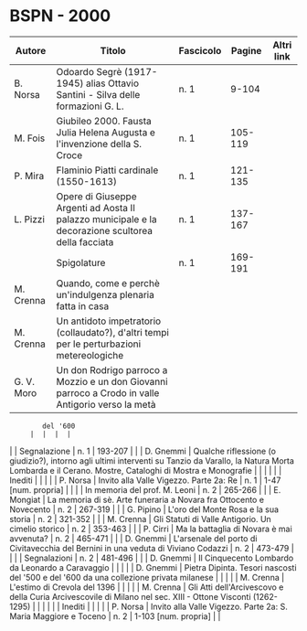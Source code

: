 # BSPN - 2000

| Autore     | Titolo                                                                                             | Fascicolo | Pagine  | Altri link |
|------------|----------------------------------------------------------------------------------------------------|-----------|---------|------------|
| B. Norsa   | Odoardo Segrè (1917-1945) alias Ottavio Santini - Silva delle formazioni G. L.                     | n. 1      | 9-104   |            |
| M. Fois    | Giubileo 2000. Fausta Julia Helena Augusta e l'invenzione della S. Croce                           | n. 1      | 105-119 |            |
| P. Mira    | Flaminio Piatti cardinale (1550-1613)                                                              | n. 1      | 121-135 |            |
| L. Pizzi   | Opere di Giuseppe Argenti ad Aosta Il palazzo municipale e la decorazione scultorea della facciata | n. 1      | 137-167 |            |
|            | Spigolature                                                                                        | n. 1      | 169-191 |            |
| M. Crenna  | Quando, come e perchè un'indulgenza plenaria fatta in casa                                         |           |         |            |
| M. Crenna  | Un antidoto impetratorio (collaudato?), d'altri tempi per le perturbazioni metereologiche          |           |         |            |
| G. V. Moro | Un don Rodrigo parroco a Mozzio e un don Giovanni parroco a Crodo in valle Antigorio verso la metà 

            del '600
         |  |  |  |

| | Segnalazione | n. 1 | 193-207 | |
| D. Gnemmi | Qualche riflessione (o giudizio?), intorno agli ultimi interventi su Tanzio da Varallo, la Natura Morta
Lombarda e il Cerano. Mostre, Cataloghi di Mostra e Monografie
| | | |
| | Inediti | | | |
| P. Norsa | Invito alla Valle Vigezzo. Parte 2a: Re | n. 1 | 1-47 [num. propria] | |
| | In memoria del prof. M. Leoni | n. 2 | 265-266 | |
| E. Mongiat | La memoria di sè. Arte funeraria a Novara fra Ottocento e Novecento | n. 2 | 267-319 | |
| G. Pipino | L'oro del Monte Rosa e la sua storia | n. 2 | 321-352 | |
| M. Crenna | Gli Statuti di Valle Antigorio. Un cimelio storico | n. 2 | 353-463 | |
| P. Cirri | Ma la battaglia di Novara è mai avvenuta? | n. 2 | 465-471 | |
| D. Gnemmi | L'arsenale del porto di Civitavecchia del Bernini in una veduta di Viviano Codazzi | n. 2 | 473-479 | |
| | Segnalazioni | n. 2 | 481-496 | |
| D. Gnemmi | Il Cinquecento Lombardo da Leonardo a Caravaggio | | | |
| D. Gnemmi | Pietra Dipinta. Tesori nascosti del '500 e del '600 da una collezione privata milanese | | | |
| M. Crenna | L'estimo di Crevola del 1396 | | | |
| M. Crenna | Gli Atti dell'Arcivescovo e della Curia Arcivescovile di Milano nel sec. XIII - Ottone Visconti
(1262-1295)
| | | |
| | Inediti | | | |
| P. Norsa | Invito alla Valle Vigezzo. Parte 2a: S. Maria Maggiore e Toceno | n. 2 | 1-103 [num. propria] | |
